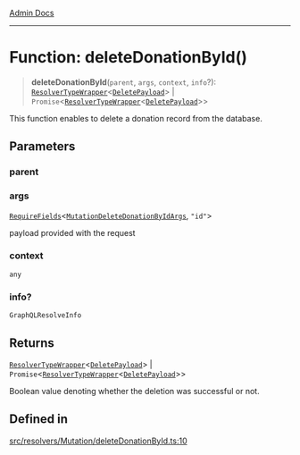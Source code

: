 [Admin Docs](/)

***

# Function: deleteDonationById()

> **deleteDonationById**(`parent`, `args`, `context`, `info`?): [`ResolverTypeWrapper`](../../../../types/generatedGraphQLTypes/type-aliases/ResolverTypeWrapper.md)\<[`DeletePayload`](../../../../types/generatedGraphQLTypes/type-aliases/DeletePayload.md)\> \| `Promise`\<[`ResolverTypeWrapper`](../../../../types/generatedGraphQLTypes/type-aliases/ResolverTypeWrapper.md)\<[`DeletePayload`](../../../../types/generatedGraphQLTypes/type-aliases/DeletePayload.md)\>\>

This function enables to delete a donation record from the database.

## Parameters

### parent

### args

[`RequireFields`](../../../../types/generatedGraphQLTypes/type-aliases/RequireFields.md)\<[`MutationDeleteDonationByIdArgs`](../../../../types/generatedGraphQLTypes/type-aliases/MutationDeleteDonationByIdArgs.md), `"id"`\>

payload provided with the request

### context

`any`

### info?

`GraphQLResolveInfo`

## Returns

[`ResolverTypeWrapper`](../../../../types/generatedGraphQLTypes/type-aliases/ResolverTypeWrapper.md)\<[`DeletePayload`](../../../../types/generatedGraphQLTypes/type-aliases/DeletePayload.md)\> \| `Promise`\<[`ResolverTypeWrapper`](../../../../types/generatedGraphQLTypes/type-aliases/ResolverTypeWrapper.md)\<[`DeletePayload`](../../../../types/generatedGraphQLTypes/type-aliases/DeletePayload.md)\>\>

Boolean value denoting whether the deletion was successful or not.

## Defined in

[src/resolvers/Mutation/deleteDonationById.ts:10](https://github.com/Suyash878/talawa-api/blob/cfd688207611ba245c99edd8dbaccb2cdbf6a043/src/resolvers/Mutation/deleteDonationById.ts#L10)
